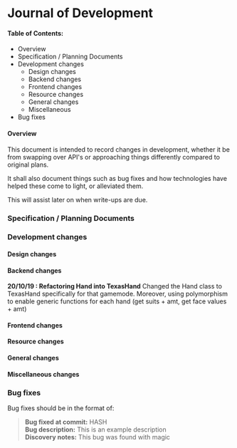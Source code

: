 # Journal of Development

#### Table of Contents:
  * Overview
  * Specification / Planning Documents
  * Development changes
    - Design changes
    - Backend changes
    - Frontend changes
    - Resource changes
    - General changes
    - Miscellaneous
  * Bug fixes




#### Overview
This document is intended to record changes in development, whether it be from swapping over API's or approaching things differently compared to original plans.


It shall also document things such as bug fixes and how technologies have helped these come to light, or alleviated them.

This will assist later on when write-ups are due.

### Specification / Planning Documents

### Development changes

#### Design changes

#### Backend changes

**20/10/19 : Refactoring Hand into TexasHand**
Changed the Hand class to TexasHand specifically for that gamemode. Moreover, using polymorphism to enable generic functions for each hand (get suits + amt, get face values + amt)




#### Frontend changes

#### Resource changes

#### General changes

#### Miscellaneous changes


### Bug fixes

Bug fixes should be in the format of:

>**Bug fixed at commit:** HASH \
>**Bug description:** This is an example description \
>**Discovery notes:** This bug was found with magic
